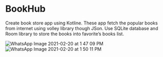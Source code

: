 # BookHub

Create book store app using Kotline. These app fetch the popular books from internet using
volley library though JSon. Use SQLite database and Room library to store the books into
favorite’s books list.



![WhatsApp Image 2021-02-20 at 1 47 09 PM](https://user-images.githubusercontent.com/54788133/108589026-542b5200-7382-11eb-8be3-9391f4bd57b7.jpeg)
![WhatsApp Image 2021-02-20 at 1 50 11 PM](https://user-images.githubusercontent.com/54788133/108589089-ae2c1780-7382-11eb-97ba-5f280c73e7e5.jpeg)


